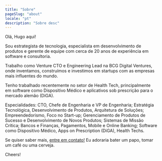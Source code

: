 ```yaml
---
title: "Sobre"
pageSlug: "about"
locale: "pt"
description: "Sobre desc"
---
```


Olá, Hugo aqui!

Sou estrategista de tecnologia, especialista em desenvolvimento de produtos e gerente de equipe com cerca de 20 anos de experiência em software e consultoria.

Trabalho como Venture CTO e Engineering Lead na BCG Digital Ventures, onde inventamos, construímos e investimos em startups com as empresas mais influentes do mundo.

Tenho trabalhado recentemente no setor de Health Tech, principalmente em software como Dispositivo Médico e aplicativos sob prescrição para o mercado alemão (DiGA).

Especialidades: CTO, Chefe de Engenharia e VP de Engenharia; Estratégia Tecnológica, Desenvolvimento de Produtos, Arquitetura de Soluções; Empreendedorismo, Foco no Start-up; Gerenciamento de Produtos de Sucesso e Desenvolvimento de Novos Produtos; Sistemas de Missão Crítica; Bancos e Finanças, Pagamentos, Mobile e Online Banking; Software como Dispositivo Médico, Apps on Prescription (DiGA), Health Techs.

Se quiser saber mais, [entre em contato!](/pt/contact) Eu adoraria bater um papo, tomar um café ou uma cerveja.

Cheers!
